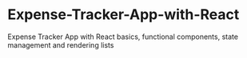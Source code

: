 # Expense-Tracker-App-with-React
 Expense Tracker App with React basics, functional components, state management and rendering lists
